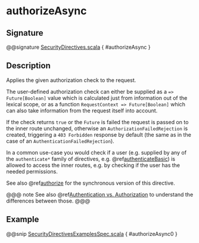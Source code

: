 # authorizeAsync

## Signature

@@signature [SecurityDirectives.scala]($akka-http$/akka-http/src/main/scala/akka/http/scaladsl/server/directives/SecurityDirectives.scala) { #authorizeAsync }

## Description

Applies the given authorization check to the request.

The user-defined authorization check can either be supplied as a `=> Future[Boolean]` value which is calculated
just from information out of the lexical scope, or as a function `RequestContext => Future[Boolean]` which can also
take information from the request itself into account.

If the check returns `true` or the `Future` is failed the request is passed on to the inner route unchanged,
otherwise an `AuthorizationFailedRejection` is created, triggering a `403 Forbidden` response by default
(the same as in the case of an `AuthenticationFailedRejection`).

In a common use-case you would check if a user (e.g. supplied by any of the `authenticate*` family of directives,
e.g. @ref[authenticateBasic](authenticateBasic.md)) is allowed to access the inner routes, e.g. by checking if the user has the needed permissions.

See also @ref[authorize](authorize.md) for the synchronous version of this directive.

@@@ note
See also @ref[Authentication vs. Authorization](index.md#authentication-vs-authorization-scala) to understand the differences between those.
@@@

## Example

@@snip [SecurityDirectivesExamplesSpec.scala]($test$/scala/docs/http/scaladsl/server/directives/SecurityDirectivesExamplesSpec.scala) { #authorizeAsync0 }
